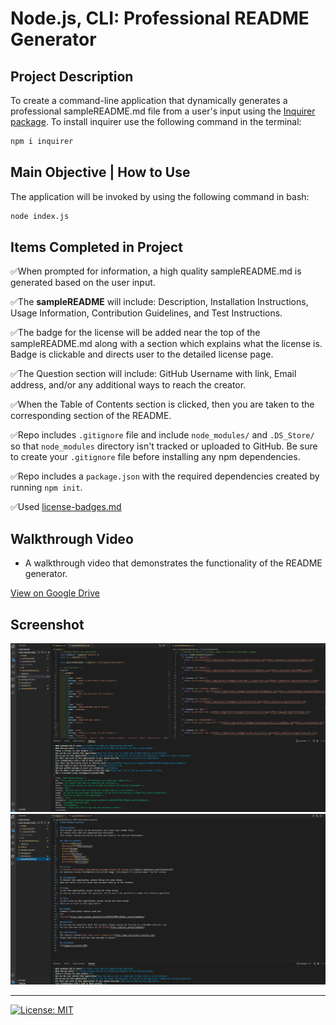 # Node.js, CLI: Professional README Generator

## Project Description

To create a command-line application that dynamically generates a professional sampleREADME.md file from a user's input using the [Inquirer package](https://www.npmjs.com/package/inquirer). To install inquirer use the following command in the terminal:

```bash
npm i inquirer
```

## Main Objective | How to Use

The application will be invoked by using the following command in bash:

```bash
node index.js
```

## Items Completed in Project

✅When prompted for information, a high quality sampleREADME.md is generated based on the user input.

✅The **sampleREADME** will include: Description, Installation Instructions, Usage Information, Contribution Guidelines, and Test Instructions.

✅The badge for the license will be added near the top of the sampleREADME.md along with a section which explains what the license is. Badge is clickable and directs user to the detailed license page.

✅The Question section will include: GitHub Username with link, Email address, and/or any additional ways to reach the creator.

✅When the Table of Contents section is clicked, then you are taken to the corresponding section of the README.

✅Repo includes `.gitignore` file and include `node_modules/` and `.DS_Store/` so that `node_modules` directory isn't tracked or uploaded to GitHub. Be sure to create your `.gitignore` file before installing any npm dependencies.

✅Repo includes a `package.json` with the required dependencies created by running `npm init`.

✅Used [license-badges.md](https://gist.github.com/lukas-h/2a5d00690736b4c3a7ba)

## Walkthrough Video

* A walkthrough video that demonstrates the functionality of the README generator.

[View on Google Drive](https://drive.google.com/file/d/1_7ixdDjl8AyEtuVE6cSSTiSuwEvdROb3/view)

## Screenshot
![](images/screenshot.PNG)
![](images/screenshot2.PNG)

- - -
[![License: MIT](https://img.shields.io/badge/License-MIT-yellow.svg)](https://opensource.org/licenses/MIT)

